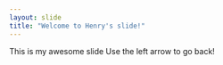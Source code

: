 ```yaml
---
layout: slide
title: "Welcome to Henry's slide!"
---
```

This is my awesome slide
Use the left arrow to go back!